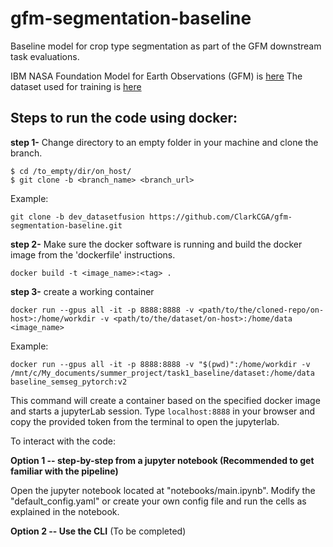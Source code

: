 # gfm-segmentation-baseline
Baseline model for crop type segmentation as part of the GFM downstream task evaluations.

IBM NASA Foundation Model for Earth Observations (GFM) is [here](https://huggingface.co/ibm-nasa-geospatial)
The dataset used for training is [here](https://huggingface.co/datasets/ibm-nasa-geospatial/multi-temporal-crop-classification)


## Steps to run the code using docker:

**step 1-** Change directory to an empty folder in your machine and clone the branch.
```
$ cd /to_empty/dir/on_host/
$ git clone -b <branch_name> <branch_url>
```
Example:
```
git clone -b dev_datasetfusion https://github.com/ClarkCGA/gfm-segmentation-baseline.git
```

**step 2-** Make sure the docker software is running and build the docker image from the 'dockerfile' instructions.
```
docker build -t <image_name>:<tag> .
```

**step 3-** create a working container
```
docker run --gpus all -it -p 8888:8888 -v <path/to/the/cloned-repo/on-host>:/home/workdir -v <path/to/the/dataset/on-host>:/home/data  <image_name>
```
Example:
```
docker run --gpus all -it -p 8888:8888 -v "$(pwd)":/home/workdir -v /mnt/c/My_documents/summer_project/task1_baseline/dataset:/home/data  baseline_semseg_pytorch:v2
```

This command will create a container based on the specified docker image and starts a jupyterLab session. Type `localhost:8888` in your browser and copy the provided token from the terminal to open the jupyterlab.

To interact with the code:

**Option 1 -- step-by-step from a jupyter notebook (Recommended to get familiar with the pipeline)**
    
Open the jupyter notebook located at "notebooks/main.ipynb". 
Modify the "default_config.yaml" or create your own config file and run the cells as explained in the notebook.

**Option 2 -- Use the CLI** (To be completed)


